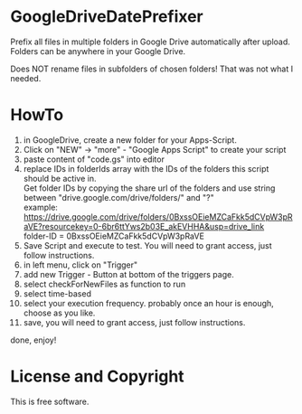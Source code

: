 # GoogleDriveDatePrefixer
Prefix all files in multiple folders in Google Drive automatically after upload. Folders can be anywhere in your Google Drive.

Does NOT rename files in subfolders of chosen folders! That was not what I needed.


# HowTo
 1. in GoogleDrive, create a new folder for your Apps-Script.
 2. Click on "NEW" -> "more" - "Google Apps Script" to create your script
 3. paste content of "code.gs" into editor
 4. replace IDs in folderIds array with the IDs of the folders this script should be active in.  
    Get folder IDs by copying the share url of the folders and use string between "drive.google.com/drive/folders/" and "?"  
    example:  
    https://drive.google.com/drive/folders/0BxssOEieMZCaFkk5dCVpW3pRaVE?resourcekey=0-6br6ttYws2b03E_akEVHHA&usp=drive_link  
    folder-ID = 0BxssOEieMZCaFkk5dCVpW3pRaVE
5. Save Script and execute to test. You will need to grant access, just follow instructions. 
6. in left menu, click on "Trigger"
7. add new Trigger - Button at bottom of the triggers page.
8. select checkForNewFiles as function to run
9. select time-based
10. select your execution frequency. probably once an hour is enough, choose as you like.
11. save, you will need to grant access, just follow instructions.

done, enjoy!

# License and Copyright
This is free software.
